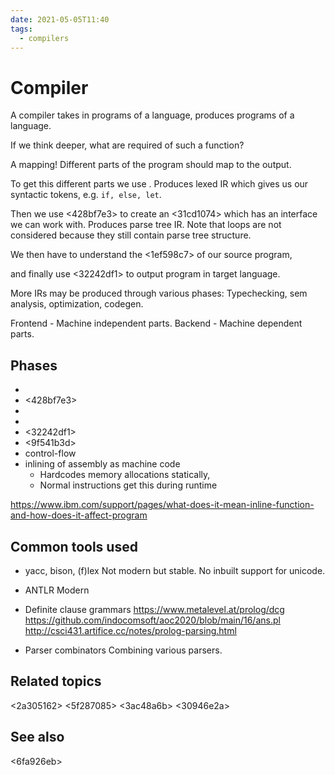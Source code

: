 ```yaml
---
date: 2021-05-05T11:40
tags: 
  - compilers
---
```


# Compiler

A compiler takes in programs of a language, produces programs of a language.

If we think deeper, what are required of such a function?

A mapping! Different parts of the program should map to the output.

To get this different parts we use <b1b8dbea>.
Produces lexed IR which gives us our syntactic tokens, e.g. `if, else, let`.

Then we use <428bf7e3> to create an <31cd1074> which has an interface we can work with.
Produces parse tree IR. Note that loops are not considered because they still contain parse tree structure.

We then have <ded7375c> to understand the <1ef598c7> of our source program,

and finally use <32242df1> to output program in target language.

More IRs may be produced through various phases: Typechecking, sem analysis, optimization, codegen.

Frontend - Machine independent parts.
Backend - Machine dependent parts.

## Phases

- <b1b8dbea> 
- <428bf7e3> 
- <ded7375c> 
- <d40d0663> 
- <32242df1>
- <9f541b3d> 
- control-flow
- inlining of assembly as machine code
  - Hardcodes memory allocations statically,
  - Normal instructions get this during runtime

https://www.ibm.com/support/pages/what-does-it-mean-inline-function-and-how-does-it-affect-program

## Common tools used

- yacc, bison, (f)lex
  Not modern but stable. No inbuilt support for unicode.

- ANTLR
  Modern

- Definite clause grammars
  https://www.metalevel.at/prolog/dcg
  https://github.com/indocomsoft/aoc2020/blob/main/16/ans.pl
  http://csci431.artifice.cc/notes/prolog-parsing.html

- Parser combinators
  Combining various parsers.
  
## Related topics

<2a305162>
<5f287085>
<3ac48a6b>
<30946e2a>

## See also

<6fa926eb>
